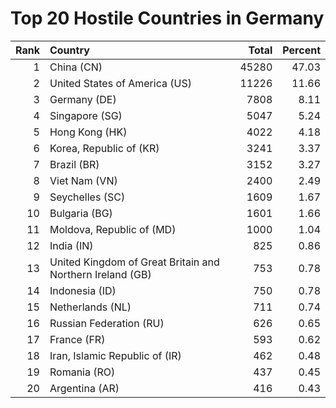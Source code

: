 # Top 20 Hostile Countries in Germany

| Rank | Country | Total | Percent |
| ---: | :------ | ----: | ------: |
| 1 | China (CN) | 45280 | 47.03 |
| 2 | United States of America (US) | 11226 | 11.66 |
| 3 | Germany (DE) | 7808 | 8.11 |
| 4 | Singapore (SG) | 5047 | 5.24 |
| 5 | Hong Kong (HK) | 4022 | 4.18 |
| 6 | Korea, Republic of (KR) | 3241 | 3.37 |
| 7 | Brazil (BR) | 3152 | 3.27 |
| 8 | Viet Nam (VN) | 2400 | 2.49 |
| 9 | Seychelles (SC) | 1609 | 1.67 |
| 10 | Bulgaria (BG) | 1601 | 1.66 |
| 11 | Moldova, Republic of (MD) | 1000 | 1.04 |
| 12 | India (IN) | 825 | 0.86 |
| 13 | United Kingdom of Great Britain and Northern Ireland (GB) | 753 | 0.78 |
| 14 | Indonesia (ID) | 750 | 0.78 |
| 15 | Netherlands (NL) | 711 | 0.74 |
| 16 | Russian Federation (RU) | 626 | 0.65 |
| 17 | France (FR) | 593 | 0.62 |
| 18 | Iran, Islamic Republic of (IR) | 462 | 0.48 |
| 19 | Romania (RO) | 437 | 0.45 |
| 20 | Argentina (AR) | 416 | 0.43 |

